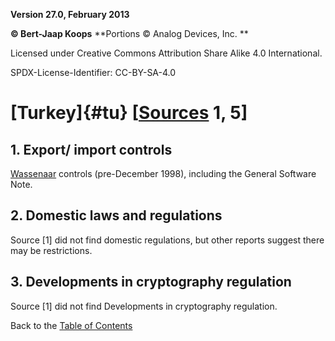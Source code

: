 **Version 27.0, February 2013**

**© Bert-Jaap Koops**
**Portions © Analog Devices, Inc. **  

Licensed under Creative Commons Attribution Share Alike 4.0 International.

SPDX-License-Identifier: CC-BY-SA-4.0

# [Turkey]{#tu} \[[Sources](cls-srce.htm) 1, 5\]

## 1. Export/ import controls  
[Wassenaar](#co) controls (pre-December 1998), including the General
Software Note.

## 2. Domestic laws and regulations  
Source \[1\] did not find domestic regulations, but other reports
suggest there may be restrictions.

## 3. Developments in cryptography regulation  
Source \[1\] did not find Developments in cryptography regulation.

Back to the [Table of Contents](index.md)
